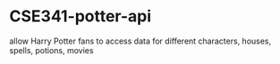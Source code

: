 # CSE341-potter-api
allow Harry Potter fans to access data for different characters, houses, spells, potions, movies
